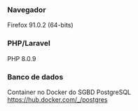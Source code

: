 ### Navegador ###
Firefox 91.0.2 (64-bits)
### PHP/Laravel ###
PHP 8.0.9
### Banco de dados ###

Container no Docker do SGBD PostgreSQL
https://hub.docker.com/_/postgres
